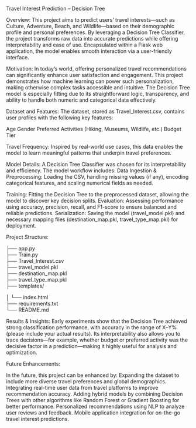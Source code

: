 Travel Interest Prediction – Decision Tree

Overview:
This project aims to predict users’ travel interests—such as Culture, Adventure, Beach, and Wildlife—based on their demographic profile and personal preferences. 
By leveraging a Decision Tree Classifier, the project transforms raw data into accurate predictions while offering interpretability and ease of use.
Encapsulated within a Flask web application, the model enables smooth interaction via a user-friendly interface.

Motivation:
In today’s world, offering personalized travel recommendations can significantly enhance user satisfaction and engagement.
This project demonstrates how machine learning can power such personalization, making otherwise complex tasks accessible and intuitive.
The Decision Tree model is especially fitting due to its straightforward logic, transparency, and ability to handle both numeric and categorical data effectively.

Dataset and Features:
The dataset, stored as Travel_Interest.csv, contains user profiles with the following key features:

Age
Gender
Preferred Activities (Hiking, Museums, Wildlife, etc.)
Budget Tier

Travel Frequency:
Inspired by real-world use cases, this data enables the model to learn meaningful patterns that underpin travel preferences.

Model Details:
A Decision Tree Classifier was chosen for its interpretability and efficiency. The model workflow includes:
Data Ingestion & Preprocessing: Loading the CSV, handling missing values (if any), encoding categorical features, and scaling numerical fields as needed.

Training: Fitting the Decision Tree to the preprocessed dataset, allowing the model to discover key decision splits.
Evaluation: Assessing performance using accuracy, precision, recall, and F1-score to ensure balanced and reliable predictions.
Serialization: Saving the model (travel_model.pkl) and necessary mapping files (destination_map.pkl, travel_type_map.pkl) for deployment.

Project Structure:

├── app.py                    
├── Train.py                  
├── Travel_Interest.csv       
├── travel_model.pkl          
├── destination_map.pkl       
├── travel_type_map.pkl      
├── templates/

│   └── index.html           
├── requirements.txt          
└── README.md                 

Results & Insights:
Early experiments show that the Decision Tree achieved strong classification performance, with accuracy in the range of X–Y% (please include your actual results).
Its interpretability also allows you to trace decisions—for example, whether budget or preferred activity was the decisive factor in a prediction—making it highly useful for analysis and optimization.

Future Enhancements:

In the future, this project can be enhanced by:
Expanding the dataset to include more diverse travel preferences and global demographics.
Integrating real-time user data from travel platforms to improve recommendation accuracy.
Adding hybrid models by combining Decision Trees with other algorithms like Random Forest or Gradient Boosting for better performance.
Personalized recommendations using NLP to analyze user reviews and feedback.
Mobile application integration for on-the-go travel interest predictions.
